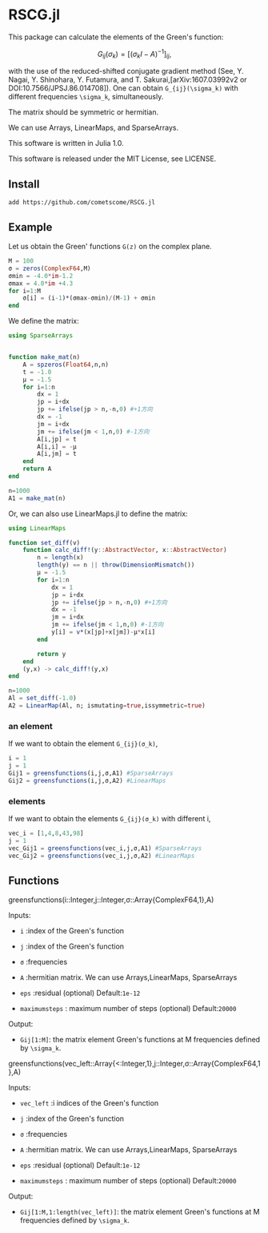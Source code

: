 # RSCG.jl

This package can calculate the elements of the Green's function:

```math
G_{ij}(\sigma_k) = \left[ (\sigma_k I - A)^{-1} \right]_{ij},
```

with the use of the reduced-shifted conjugate gradient method
(See, Y. Nagai, Y. Shinohara, Y. Futamura, and T. Sakurai,[arXiv:1607.03992v2 or DOI:10.7566/JPSJ.86.014708]).
One can obtain ``G_{ij}(\sigma_k)`` with different frequencies ``\sigma_k``, simultaneously.

The matrix should be symmetric or hermitian.

We can use Arrays, LinearMaps, and SparseArrays.

This software is written in Julia 1.0.

This software is released under the MIT License, see LICENSE.

## Install

```
add https://github.com/cometscome/RSCG.jl
```

## Example
Let us obtain the Green' functions ``G(z)`` on the complex plane.

```julia
M = 100
σ = zeros(ComplexF64,M)
σmin = -4.0*im-1.2
σmax = 4.0*im +4.3
for i=1:M
    σ[i] = (i-1)*(σmax-σmin)/(M-1) + σmin
end
```

We define the matrix:

```julia
using SparseArrays


function make_mat(n)
    A = spzeros(Float64,n,n)
    t = -1.0
    μ = -1.5
    for i=1:n
        dx = 1
        jp = i+dx
        jp += ifelse(jp > n,-n,0) #+1方向
        dx = -1
        jm = i+dx
        jm += ifelse(jm < 1,n,0) #-1方向
        A[i,jp] = t
        A[i,i] = -μ
        A[i,jm] = t
    end
    return A
end

n=1000
A1 = make_mat(n)
```

Or, we can also use LinearMaps.jl to define the matrix:

```julia
using LinearMaps

function set_diff(v)
    function calc_diff!(y::AbstractVector, x::AbstractVector)
        n = length(x)
        length(y) == n || throw(DimensionMismatch())
        μ = -1.5
        for i=1:n
            dx = 1
            jp = i+dx
            jp += ifelse(jp > n,-n,0) #+1方向
            dx = -1
            jm = i+dx
            jm += ifelse(jm < 1,n,0) #-1方向
            y[i] = v*(x[jp]+x[jm])-μ*x[i]
        end

        return y
    end
    (y,x) -> calc_diff!(y,x)
end

n=1000
Al = set_diff(-1.0)
A2 = LinearMap(Al, n; ismutating=true,issymmetric=true)
```

### an element
If we want to obtain the element ``G_{ij}(σ_k)``,

```julia
i = 1
j = 1
Gij1 = greensfunctions(i,j,σ,A1) #SparseArrays
Gij2 = greensfunctions(i,j,σ,A2) #LinearMaps
```

### elements

If we want to obtain the elements ``G_{ij}(σ_k)`` with different i,

```julia
vec_i = [1,4,8,43,98]
j = 1
vec_Gij1 = greensfunctions(vec_i,j,σ,A1) #SparseArrays
vec_Gij2 = greensfunctions(vec_i,j,σ,A2) #LinearMaps
```


## Functions

greensfunctions(i::Integer,j::Integer,σ::Array{ComplexF64,1},A)

Inputs:

* `i` :index of the Green's function

* `j` :index of the Green's function

* `σ` :frequencies

* `A` :hermitian matrix. We can use Arrays,LinearMaps, SparseArrays

* `eps` :residual (optional) Default:`1e-12`

* `maximumsteps` : maximum number of steps (optional) Default:`20000`

Output:
* `Gij[1:M]`: the matrix element Green's functions at M frequencies defined by ``\sigma_k``.

greensfunctions(vec_left::Array{<:Integer,1},j::Integer,σ::Array{ComplexF64,1},A)

Inputs:

* `vec_left` :i indices of the Green's function

* `j` :index of the Green's function

* `σ` :frequencies

* `A` :hermitian matrix. We can use Arrays,LinearMaps, SparseArrays

* `eps` :residual (optional) Default:`1e-12`

* `maximumsteps` : maximum number of steps (optional) Default:`20000`

Output:
* `Gij[1:M,1:length(vec_left)]`: the matrix element Green's functions at M frequencies defined by ``\sigma_k``.
